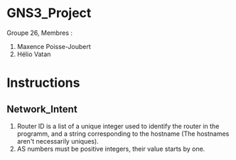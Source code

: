 # GNS3_Project

Groupe 26,
Membres :
1. Maxence Poisse-Joubert
2. Hélio Vatan


# Instructions

## Network_Intent

1. Router ID is a list of a unique integer used to identify the router in the programm, and a string corresponding to the hostname (The hostnames aren't necessarily uniques).
2. AS numbers must be positive integers, their value starts by one.

